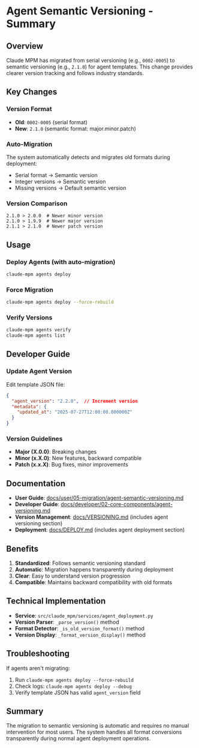 # Agent Semantic Versioning - Summary

## Overview

Claude MPM has migrated from serial versioning (e.g., `0002-0005`) to semantic versioning (e.g., `2.1.0`) for agent templates. This change provides clearer version tracking and follows industry standards.

## Key Changes

### Version Format
- **Old**: `0002-0005` (serial format)
- **New**: `2.1.0` (semantic format: major.minor.patch)

### Auto-Migration
The system automatically detects and migrates old formats during deployment:
- Serial format → Semantic version
- Integer versions → Semantic version
- Missing versions → Default semantic version

### Version Comparison
```
2.1.0 > 2.0.0  # Newer minor version
2.1.0 > 1.9.9  # Newer major version
2.1.1 > 2.1.0  # Newer patch version
```

## Usage

### Deploy Agents (with auto-migration)
```bash
claude-mpm agents deploy
```

### Force Migration
```bash
claude-mpm agents deploy --force-rebuild
```

### Verify Versions
```bash
claude-mpm agents verify
claude-mpm agents list
```

## Developer Guide

### Update Agent Version
Edit template JSON file:
```json
{
  "agent_version": "2.2.0",  // Increment version
  "metadata": {
    "updated_at": "2025-07-27T12:00:00.000000Z"
  }
}
```

### Version Guidelines
- **Major (X.0.0)**: Breaking changes
- **Minor (x.X.0)**: New features, backward compatible
- **Patch (x.x.X)**: Bug fixes, minor improvements

## Documentation

- **User Guide**: [docs/user/05-migration/agent-semantic-versioning.md](docs/user/05-migration/agent-semantic-versioning.md)
- **Developer Guide**: [docs/developer/02-core-components/agent-versioning.md](docs/developer/02-core-components/agent-versioning.md)
- **Version Management**: [docs/VERSIONING.md](docs/VERSIONING.md) (includes agent versioning section)
- **Deployment**: [docs/DEPLOY.md](docs/DEPLOY.md) (includes agent deployment section)

## Benefits

1. **Standardized**: Follows semantic versioning standard
2. **Automatic**: Migration happens transparently during deployment
3. **Clear**: Easy to understand version progression
4. **Compatible**: Maintains backward compatibility with old formats

## Technical Implementation

- **Service**: `src/claude_mpm/services/agent_deployment.py`
- **Version Parser**: `_parse_version()` method
- **Format Detector**: `_is_old_version_format()` method
- **Version Display**: `_format_version_display()` method

## Troubleshooting

If agents aren't migrating:
1. Run `claude-mpm agents deploy --force-rebuild`
2. Check logs: `claude-mpm agents deploy --debug`
3. Verify template JSON has valid `agent_version` field

## Summary

The migration to semantic versioning is automatic and requires no manual intervention for most users. The system handles all format conversions transparently during normal agent deployment operations.